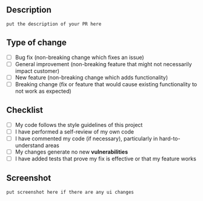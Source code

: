 <!-- Please include a summary/documentation/jira ticket of the change and which issue is fixed. Please also include relevant motivation and context. List any dependencies that are required for this change. -->

## Description

`put the description of your PR here`

## Type of change

- [ ] Bug fix (non-breaking change which fixes an issue)
- [ ] General improvement (non-breaking feature that might not necessarily impact customer)
- [ ] New feature (non-breaking change which adds functionality)
- [ ] Breaking change (fix or feature that would cause existing functionality to not work as expected)

## Checklist

- [ ] My code follows the style guidelines of this project
- [ ] I have performed a self-review of my own code
- [ ] I have commented my code (if necessary), particularly in hard-to-understand areas
- [ ] My changes generate no new **vulnerabilities**
- [ ] I have added tests that prove my fix is effective or that my feature works

## Screenshot

`put screenshot here if there are any ui changes`
